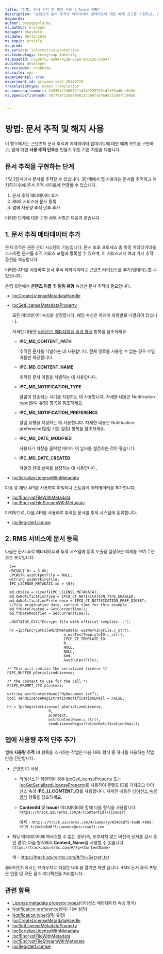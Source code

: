```yaml
---
title: "방법: 문서 추적 및 해지 사용 | Azure RMS"
description: "콘텐츠의 문서 추적과 메타데이터 업데이트에 대한 예제 코드를 구현하고, 앱에 대한 사용 추적 단추를 만들기 위한 기본 지침입니다."
keywords: 
author: bruceperlerms
ms.author: bruceper
manager: mbaldwin
ms.date: 09/25/2016
ms.topic: article
ms.prod: 
ms.service: information-protection
ms.technology: techgroup-identity
ms.assetid: F5089765-9D94-452B-85E0-00D22675D847
audience: developer
ms.reviewer: shubhamp
ms.suite: ems
experimental: true
experiment_id: priyamo-test-20160729
translationtype: Human Translation
ms.sourcegitcommit: 9d8354f2d68f211d349226970fd2f83dd0ce810b
ms.openlocfilehash: a077e9721bde9e812d36dfab46d6215857cb69ab


---
```


# <a name="howto-enable-document-tracking-and-revocation"></a>방법: 문서 추적 및 해지 사용

이 항목에서는 콘텐츠의 문서 추적과 메타데이터 업데이트에 대한 예제 코드를 구현하고, 앱에 대한 **사용 추적 단추**를 만들기 위한 기본 지침을 다룹니다.

## <a name="steps-to-implement-document-tracking"></a>문서 추적을 구현하는 단계

1 및 2단계에서 문서를 추적할 수 있습니다. 3단계에서 앱 사용자는 문서를 추적하고 해지하기 위해 문서 추적 사이트에 연결할 수 있습니다.

1. 문서 추적 메타데이터 추가
2. RMS 서비스에 문서 등록
3. 앱에 사용량 추적 단추 추가

이러한 단계에 대한 구현 세부 사항은 다음과 같습니다.

## <a name="1-add-document-tracking-metadata"></a>1. 문서 추적 메타데이터 추가

문서 추적은 권한 관리 시스템의 기능입니다. 문서 보호 프로세스 중 특정 메타데이터를 추가하면 문서를 추적 서비스 포털에 등록할 수 있으며, 이 서비스에서 여러 가지 추적 옵션을 제공합니다.

이러한 API를 사용하여 문서 추적 메타데이터로 콘텐츠 라이선스를 추가/업데이트할 수 있습니다.


운영 측면에서 **콘텐츠 이름** 및 **알림 유형** 속성만 문서 추적에 필요합니다.


- [IpcCreateLicenseMetadataHandle](https://msdn.microsoft.com/library/dn974050.aspx)
- [IpcSetLicenseMetadataProperty](https://msdn.microsoft.com/library/dn974059.aspx)

  모든 메타데이터 속성을 설정합니다. 해당 속성은 아래에 유형별로 나열되어 있습니다.

  자세한 내용은 [라이선스 메타데이터 속성 형식](https://msdn.microsoft.com/library/dn974062.aspx) 항목을 참조하세요.

  - **IPC_MD_CONTENT_PATH**

    추적된 문서를 식별하는 데 사용합니다. 전체 경로를 사용할 수 없는 경우 파일 이름만 제공합니다.

  - **IPC_MD_CONTENT_NAME**

    추적된 문서 이름을 식별하는 데 사용합니다.

  - **IPC_MD_NOTIFICATION_TYPE**

    알림이 전송되는 시기를 지정하는 데 사용합니다. 자세한 내용은 Notification type(알림 유형) 항목을 참조하세요.

  - **IPC_MD_NOTIFICATION_PREFERENCE**

    알림 유형을 지정하는 데 사용합니다. 자세한 내용은 Notification preference(알림 기본 설정) 항목을 참조하세요.

  - **IPC_MD_DATE_MODIFIED**

    사용자가 저장을 클릭할 때마다 이 날짜를 설정하는 것이 좋습니다.

  - **IPC_MD_DATE_CREATED**

    파일의 원래 날짜를 설정하는 데 사용합니다.

- [IpcSerializeLicenseWithMetadata](https://msdn.microsoft.com/library/dn974058.aspx)

다음 중 해당 API를 사용하여 파일이나 스트림에 메타데이터를 추가합니다.

- [IpcfEncryptFileWithMetadata](https://msdn.microsoft.com/library/dn974052.aspx)
- [IpcfEncryptFileStreamWithMetadata](https://msdn.microsoft.com/library/dn974051.aspx)

마지막으로, 다음 API를 사용하여 추적된 문서를 추적 시스템에 등록합니다.

- [IpcRegisterLicense](https://msdn.microsoft.com/library/dn974057.aspx)


## <a name="2-register-the-document-with-the-rms-service"></a>2. RMS 서비스에 문서 등록

다음은 문서 추적 메타데이터와 추적 시스템에 등록 호출을 설정하는 예제를 보여 주는 코드 조각입니다.

      C++
      HRESULT hr = S_OK;
      LPCWSTR wszOutputFile = NULL;
      wstring wszWorkingFile;
      IPC_LICENSE_METADATA md = {0};

      md.cbSize = sizeof(IPC_LICENSE_METADATA);
      md.dwNotificationType = IPCD_CT_NOTIFICATION_TYPE_ENABLED;
      md.dwNotificationPreference = IPCD_CT_NOTIFICATION_PREF_DIGEST;
      //file origination date, current time for this example
      md.ftDateCreated = GetCurrentTime();
      md.ftDateModified = GetCurrentTime();

      LOGSTATUS_EX(L"Encrypt file with official template...");

      hr =IpcfEncryptFileWithMetadata( wszWorkingFile.c_str(),
                               m_wszTestTemplateID.c_str(),
                               IPCF_EF_TEMPLATE_ID,
                               0,
                               NULL,
                               NULL,
                               &md,
                               &wszOutputFile);

     /* This will contain the serialized license */
     PIPC_BUFFER pSerializedLicense;

     /* the context to use for the call */
     PCIPC_PROMPT_CTX pContext;

     wstring wstrContentName(“MyDocument.txt”);
     bool sendLicenseRegistrationNotificationEmail = FALSE;

     hr = IpcRegisterLicense( pSerializedLicense,
                        0,
                        pContext,
                        wstrContentName.c_str(),
                        sendLicenseRegistrationNotificationEmail);

## <a name="add-a-track-usage-button-to-your-app"></a>앱에 **사용량 추적** 단추 추가

앱에 **사용량 추적** UI 항목을 추가하는 작업은 다음 URL 형식 중 하나를 사용하는 작업만큼 간단합니다.

- 콘텐츠 ID 사용
  - 라이선스가 직렬화된 경우 [IpcGetLicenseProperty](https://msdn.microsoft.com/library/hh535265.aspx) 또는 [IpcGetSerializedLicenseProperty](https://msdn.microsoft.com/library/hh995038.aspx)를 사용하여 콘텐츠 ID를 가져오고 라이선스 속성 **IPC_LI_CONTENT_ID**를 사용합니다. 자세한 내용은 [라이선스 속성 형식](https://msdn.microsoft.com/library/hh535287.aspx) 항목을 참조하세요.
  - **ContentId** 및 **Issuer** 메타데이터와 함께 다음 형식을 사용합니다. `https://track.azurerms.com/#/{ContentId}/{Issuer}`

    예제 - `https://track.azurerms.com/#/summary/05405df5-8ad6-4905-9f15-fc2ecbd8d0f7/janedoe@microsoft.com`

- 해당 메타데이터에 액세스할 수 없는 경우(즉, 보호되지 않는 버전의 문서를 검사 중인 경우) 다음 형식에서 **Content_Name**을 사용할 수 있습니다. `https://track.azurerms.com/#/?q={ContentName}`

  예 - https://track.azurerms.com/#/?q=Secret!.txt

클라이언트에서는 브라우저로 적절한 URL을 열기만 하면 됩니다. RMS 문서 추적 포털은 인증 및 모든 필수 리디렉션을 처리합니다.

## <a name="related-topics"></a>관련 항목

* [License metadata property types](https://msdn.microsoft.com/library/dn974062.aspx)(라이선스 메타데이터 속성 형식)
* [Notification preference](https://msdn.microsoft.com/library/dn974063.aspx)(알림 기본 설정)
* [Notification type](https://msdn.microsoft.com/library/dn974064.aspx)(알림 유형)
* [IpcCreateLicenseMetadataHandle](https://msdn.microsoft.com/library/dn974050.aspx)
* [IpcSetLicenseMetadataProperty](https://msdn.microsoft.com/library/dn974059.aspx)
* [IpcSerializeLicenseWithMetadata](https://msdn.microsoft.com/library/dn974058.aspx)
* [IpcfEncryptFileWithMetadata](https://msdn.microsoft.com/library/dn974052.aspx)
* [IpcfEncryptFileStreamWithMetadata](https://msdn.microsoft.com/library/dn974051.aspx)
* [IpcRegisterLicense](https://msdn.microsoft.com/library/dn974057.aspx)

 



<!--HONumber=Nov16_HO2-->



